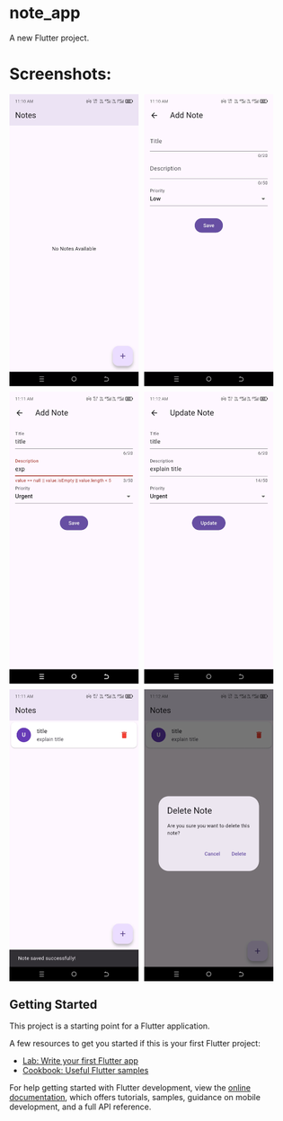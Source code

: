 # note_app

A new Flutter project.


# Screenshots:

<div style="display: flex; flex-wrap: wrap; gap: 10px;">
  <img src="screenshots/Screenshot_20250402-111037.jpg" width="230"  alt="img"/>
  <img src="screenshots/Screenshot_20250402-111040.jpg" width="230"  alt="img" />
  <img src="screenshots/Screenshot_20250402-111140.jpg" width="230"  alt="img" />
  <img src="screenshots/Screenshot_20250402-111219.jpg" width="230"  alt="img" />
  <img src="screenshots/Screenshot_20250402-111158.jpg" width="230"  alt="img" />
  <img src="screenshots/Screenshot_20250402-111206.jpg" width="230"  alt="img" />
</div>


## Getting Started

This project is a starting point for a Flutter application.

A few resources to get you started if this is your first Flutter project:

- [Lab: Write your first Flutter app](https://docs.flutter.dev/get-started/codelab)
- [Cookbook: Useful Flutter samples](https://docs.flutter.dev/cookbook)

For help getting started with Flutter development, view the
[online documentation](https://docs.flutter.dev/), which offers tutorials,
samples, guidance on mobile development, and a full API reference.

